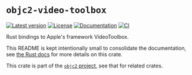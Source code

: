 # `objc2-video-toolbox`

[![Latest version](https://badgen.net/crates/v/objc2-video-toolbox)](https://crates.io/crates/objc2-video-toolbox)
[![License](https://badgen.net/badge/license/Zlib%20OR%20Apache-2.0%20OR%20MIT/blue)](../../LICENSE.md)
[![Documentation](https://docs.rs/objc2-video-toolbox/badge.svg)](https://docs.rs/objc2-video-toolbox/)
[![CI](https://github.com/madsmtm/objc2/actions/workflows/ci.yml/badge.svg)](https://github.com/madsmtm/objc2/actions/workflows/ci.yml)

Rust bindings to Apple's framework VideoToolbox.

This README is kept intentionally small to consolidate the documentation, see
[the Rust docs](https://docs.rs/objc2-video-toolbox/) for more details on this crate.

This crate is part of the [`objc2` project](https://github.com/madsmtm/objc2),
see that for related crates.
